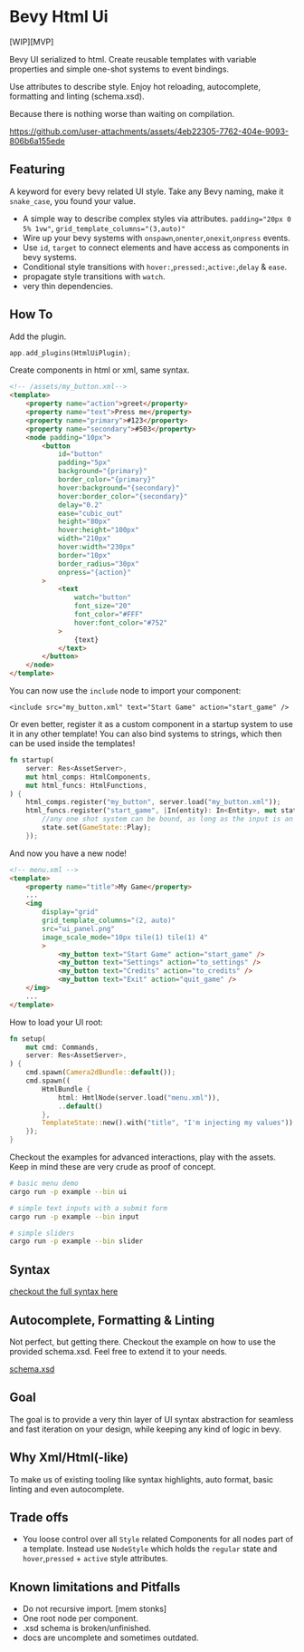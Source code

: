 # Bevy Html Ui

[WIP][MVP]

Bevy UI serialized to html. Create reusable templates with variable properties
and simple one-shot systems to event bindings.

Use attributes to describe style. Enjoy hot reloading, autocomplete, formatting and linting (schema.xsd).

Because there is nothing worse than waiting on compilation.

https://github.com/user-attachments/assets/4eb22305-7762-404e-9093-806b6a155ede

## Featuring

A keyword for every bevy related UI style. Take any Bevy naming, make it `snake_case`, you found your value.

-   A simple way to describe complex styles via attributes. `padding="20px 0 5% 1vw"`, `grid_template_columns="(3,auto)"`
-   Wire up your bevy systems with `onspawn`,`onenter`,`onexit`,`onpress` events.
-   Use `id`, `target` to connect elements and have access as components in bevy systems.
-   Conditional style transitions with `hover:`,`pressed:`,`active:`,`delay` & `ease`.
-   propagate style transitions with `watch`.
-   very thin dependencies.

## How To

Add the plugin.

```rust
app.add_plugins(HtmlUiPlugin);
```

Create components in html or xml, same syntax.

```html
<!-- /assets/my_button.xml-->
<template>
    <property name="action">greet</property>
    <property name="text">Press me</property>
    <property name="primary">#123</property>
    <property name="secondary">#503</property>
    <node padding="10px">
        <button
            id="button"
            padding="5px"
            background="{primary}"
            border_color="{primary}"
            hover:background="{secondary}"
            hover:border_color="{secondary}"
            delay="0.2"
            ease="cubic_out"
            height="80px"
            hover:height="100px"
            width="210px"
            hover:width="230px"
            border="10px"
            border_radius="30px"
            onpress="{action}"
        >
            <text
                watch="button"
                font_size="20"
                font_color="#FFF"
                hover:font_color="#752"
            >
                {text}
            </text>
        </button>
    </node>
</template>
```

You can now use the `include` node to import your component:

```
<include src="my_button.xml" text="Start Game" action="start_game" />
```

Or even better, register it as a custom component in a startup system to use
it in any other template! You can also bind systems to strings, which then can
be used inside the templates!

```rust
fn startup(
    server: Res<AssetServer>,
    mut html_comps: HtmlComponents,
    mut html_funcs: HtmlFunctions,
) {
    html_comps.register("my_button", server.load("my_button.xml"));
    html_funcs.register("start_game", |In(entity): In<Entity>, mut state : ResMut<NextState<GameState>> |{
        //any one shot system can be bound, as long as the input is an `Entity`
        state.set(GameState::Play);
    });

```

And now you have a new node!

```html
<!-- menu.xml -->
<template>
    <property name="title">My Game</property>
    ...
    <img
        display="grid"
        grid_template_columns="(2, auto)"
        src="ui_panel.png"
        image_scale_mode="10px tile(1) tile(1) 4"
        >
            <my_button text="Start Game" action="start_game" />
            <my_button text="Settings" action="to_settings" />
            <my_button text="Credits" action="to_credits" />
            <my_button text="Exit" action="quit_game" />
    </img>
    ...
</template>
```

How to load your UI root:

```rust
fn setup(
    mut cmd: Commands,
    server: Res<AssetServer>,
) {
    cmd.spawn(Camera2dBundle::default());
    cmd.spawn((
        HtmlBundle {
            html: HmtlNode(server.load("menu.xml")),
            ..default()
        },
        TemplateState::new().with("title", "I'm injecting my values"))
    });
}
```

Checkout the examples for advanced interactions, play with the assets. Keep in mind these are
very crude as proof of concept.

```bash
# basic menu demo
cargo run -p example --bin ui

# simple text inputs with a submit form
cargo run -p example --bin input

# simple sliders
cargo run -p example --bin slider
```

## Syntax

[checkout the full syntax here](docs/syntax.md)

## Autocomplete, Formatting & Linting

Not perfect, but getting there. Checkout the example on how to use the provided
schema.xsd. Feel free to extend it to your needs.

[schema.xsd](schema.xsd)

## Goal

The goal is to provide a very thin layer of UI syntax abstraction for seamless and fast iteration on your design,
while keeping any kind of logic in bevy.

## Why Xml/Html(-like)

To make us of existing tooling like syntax highlights, auto format, basic linting and even autocomplete.

## Trade offs

-   You loose control over all `Style` related Components for all nodes part of a template. Instead use `NodeStyle` which holds
    the `regular` state and `hover`,`pressed` + `active` style attributes.

## Known limitations and Pitfalls

-   Do not recursive import. [mem stonks]
-   One root node per component.
-   .xsd schema is broken/unfinished.
-   docs are uncomplete and sometimes outdated.
